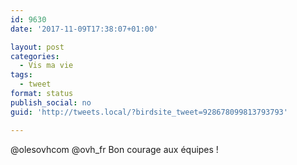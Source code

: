 ```yaml
---
id: 9630
date: '2017-11-09T17:38:07+01:00'

layout: post
categories:
  - Vis ma vie
tags:
  - tweet
format: status
publish_social: no
guid: 'http://tweets.local/?birdsite_tweet=928678099813793793'

---
```


@olesovhcom @ovh\_fr Bon courage aux équipes !